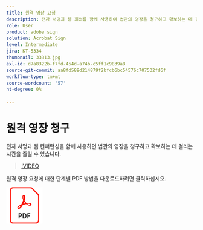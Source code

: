 ```yaml
---
title: 원격 영장 요청
description: 전자 서명과 웹 회의를 함께 사용하여 법관의 영장을 청구하고 확보하는 데 걸리는 시간을 줄일 수 있습니다
role: User
product: adobe sign
solution: Acrobat Sign
level: Intermediate
jira: KT-5334
thumbnail: 33813.jpg
exl-id: d7a8322b-f7fd-454d-a74b-c5ff1c9839a8
source-git-commit: aa8fd589d214879f2bfcb6bc54576c707532fd6f
workflow-type: tm+mt
source-wordcount: '57'
ht-degree: 0%

---
```


# 원격 영장 청구

전자 서명과 웹 컨퍼런싱을 함께 사용하면 법관의 영장을 청구하고 확보하는 데 걸리는 시간을 줄일 수 있습니다.

>[!VIDEO](https://video.tv.adobe.com/v/33813?quality=12&learn=on&hidetitle=true)

원격 영장 요청에 대한 단계별 PDF 방법을 다운로드하려면 클릭하십시오.

[![PDF 레시피 다운로드](../assets/acrobat_PDF_96.png)](../assets/UseCaseRecipe-EN-Remote-Warrant-Request.pdf)
